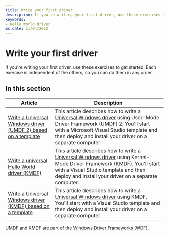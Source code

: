 ```yaml
---
title: Write your first driver
description: If you're writing your first driver, use these exercises to get started.
keywords:
- Hello World driver
ms.date: 11/04/2022
---
```


# Write your first driver


If you're writing your first driver, use these exercises to get started. Each exercise is independent of the others, so you can do them in any order.

## In this section

|Article|Description|
|--- |--- |
|[Write a Universal Windows driver (UMDF 2) based on a template](writing-a-umdf-driver-based-on-a-template.md)|This article describes how to write a [Universal Windows driver](/windows-hardware/drivers) using User-Mode Driver Framework (UMDF) 2\. You'll start with a Microsoft Visual Studio template and then deploy and install your driver on a separate computer.|
|[Write a universal Hello World driver (KMDF)](writing-a-very-small-kmdf--driver.md)|This article describes how to write a [Universal Windows driver](/windows-hardware/drivers) using Kernel-Mode Driver Framework (KMDF). You'll start with a Visual Studio template and then deploy and install your driver on a separate computer.|
|[Write a Universal Windows driver (KMDF) based on a template](writing-a-kmdf-driver-based-on-a-template.md)|This article describes how to write a [Universal Windows driver](/windows-hardware/drivers) using KMDF. You'll start with a Visual Studio template and then deploy and install your driver on a separate computer.|

 

UMDF and KMDF are part of the [Windows Driver Frameworks (WDF)](../wdf/index.md).
